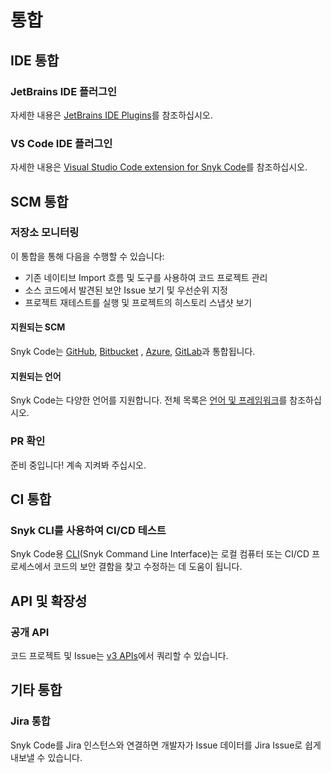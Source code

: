 # 통합

## IDE 통합

### JetBrains IDE 플러그인

자세한 내용은 [JetBrains IDE Plugins](../../../features/integrations/ide-tools/jetbrains-plugins.md)를 참조하십시오.

### VS Code IDE 플러그인

자세한 내용은 [Visual Studio Code extension for Snyk Code](../../../features/integrations/ide-tools/visual-studio-code-extension-for-snyk-code.md)를 참조하십시오.

## SCM 통합

### 저장소 모니터링

이 통합을 통해 다음을 수행할 수 있습니다:

* 기존 네이티브 Import 흐름 및 도구를 사용하여 코드 프로젝트 관리
* 소스 코드에서 발견된 보안 Issue 보기 및 우선순위 지정
* 프로젝트 재테스트를 실행 및 프로젝트의 히스토리 스냅샷 보기

#### 지원되는 SCM

Snyk Code는 [GitHub](https://docs.snyk.io/integrations/git-repository-scm-integrations/github-integration), [Bitbucket](https://docs.snyk.io/integrations/git-repository-scm-integrations/bitbucket-cloud-integration) , [Azure](https://docs.snyk.io/integrations/git-repository-scm-integrations/azure-repos-integration), [GitLab](https://docs.snyk.io/integrations/git-repository-scm-integrations/gitlab-integration)과 통합됩니다.

#### 지원되는 언어

Snyk Code는 다양한 언어를 지원합니다. 전체 목록은 [언어 및 프레임워크](../snyk-code-language-and-framework-support.md)를 참조하십시오.

### PR 확인

준비 중입니다! 계속 지켜봐 주십시오.

## CI 통합

### Snyk CLI를 사용하여 CI/CD 테스트

Snyk Code용 [CLI](../../../features/snyk-cli/)(Snyk Command Line Interface)는 로컬 컴퓨터 또는 CI/CD 프로세스에서 코드의 보안 결함을 찾고 수정하는 데 도움이 됩니다.

## API 및 확장성

### 공개 API

코드 프로젝트 및 Issue는 [v3 APIs](https://apidocs.snyk.io/?version=2021-11-03%7Eexperimental#overview)에서 쿼리할 수 있습니다.

## 기타 통합

### Jira 통합

Snyk Code를 Jira 인스턴스와 연결하면 개발자가 Issue 데이터를 Jira Issue로 쉽게 내보낼 수 있습니다.
